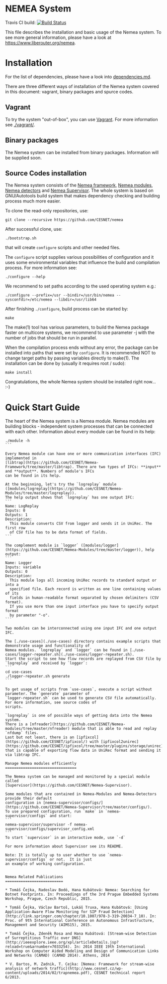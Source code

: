 NEMEA System
============

Travis CI build: [![Build Status](https://travis-ci.org/CESNET/Nemea.svg?branch=master)](https://travis-ci.org/CESNET/Nemea)

This file describes the installation and basic usage of the Nemea system.
To see more general information, please have a look at
https://www.liberouter.org/nemea.

Installation
============

For the list of dependencies, please have a look into [dependencies.md](./dependencies.md).

There are three different ways of installation of the Nemea system covered
in this document: vagrant, binary packages and spurce codes.

Vagrant
-------

To try the system "out-of-box", you can use [Vagrant](https://www.vagrantup.com/).
For more information see [./vagrant/](./vagrant/).

Binary packages
---------------

The Nemea system can be installed from binary packages. Information will
be supplied soon.

Source Codes installation
-------------------------

The Nemea system consists of the [Nemea framework](https://github.com/CESNET/Nemea-Framework), [Nemea modules](https://github.com/CESNET/Nemea-Modules), [Nemea detectors](https://github.com/CESNET/Nemea-Detectors) and [Nemea Supervisor](https://github.com/CESNET/Nemea-Supervisor). The whole system
is based on GNU/Autotools build system that makes dependency checking and
building process much more easier.

To clone the read-only repositories, use:

```
git clone --recursive https://github.com/CESNET/nemea
```

After successful clone, use:
```
./bootstrap.sh
```
that will create `configure` scripts and other needed files.

The `configure` script supplies various possibilities of
configuration and it uses some environmental variables that influence the build
and compilation process. For more information see:
```
./configure --help
```

We recommend to set paths according to the used operating system e.g.:
```
./configure --prefix=/usr --bindir=/usr/bin/nemea --sysconfdir=/etc/nemea --libdir=/usr/lib64
```

After finishing `./configure`, build process can be started by:

```
make
```

The make(1) tool has various parameters, to build the Nemea package faster on
multicore systems, we recommend to use parameter -j with the number of jobs
that should be run in parallel.

When the compilation process ends without any error, the package can be installed
into paths that were set by `configure`. It is recommended NOT to change
target paths by passing variables directly to make(1).
The installation can be done by (usually it requires root / sudo):

```
make install
```

Congratulations, the whole Nemea system should be installed right now... :-)

Quick Start Guide
=================

The heart of the Nemea system is a Nemea module. Nemea modules are building blocks - independent system processes
that can be connected with each other. Information about every module can be found in its help:
````
./module -h
```

Every Nemea module can have one or more communication interfaces (IFC) implemented in
[libtrap](https://github.com/CESNET/Nemea-Framework/tree/master/libtrap). There are two types of IFCs: **input** and **output**. Numbers of module's IFCs
can be found in its help.

At the beginning, let's try the `logreplay` module ([modules/logreplay](https://github.com/CESNET/Nemea-Modules/tree/master/logreplay)).
The help output shows that `logreplay` has one output IFC:
```
Name: LogReplay
Inputs: 0
Outputs: 1
Description:
  This module converts CSV from logger and sends it in UniRec. The first row
  of CSV file has to be data format of fields.
```

The complement module is `logger` ([modules/logger](https://github.com/CESNET/Nemea-Modules/tree/master/logger)), help output:
```
Name: Logger
Inputs: variable
Outputs: 0
Description:
  This module logs all incoming UniRec records to standard output or into a
  specified file. Each record is written as one line containing values of its
  fields in human-readable format separated by chosen delimiters (CSV format).
  If you use more than one input interface you have to specify output format
  by parameter "-o".
```

Two modules can be interconnected using one input IFC and one output IFC.

The [./use-cases](./use-cases) directory contains example scripts that demonstrate usage and functionality of
Nemea modules. `logreplay` and `logger` can be found in [./use-cases/logger-repeater.sh](./use-cases/logger-repeater.sh).
Start the script to see how flow records are replayed from CSV file by `logreplay` and received by `logger`:
```
cd use-cases
./logger-repeater.sh generate
```

To get usage of scripts from `use-cases`, execute a script without parameter. The `generate` parameter of
`logger-repeater.sh` can be used to generate CSV file automatically. For more information, see source codes of
scripts.

`logreplay` is one of possible ways of getting data into the Nemea system.
There is a [nfreader](https://github.com/CESNET/Nemea-modules/tree/master/nfreader) module that is able to read and replay `nfdump` files.
Last but not least, there is an [ipfixcol](https://github.com/CESNET/ipfixcol/) with [ipfixcol2unirec](https://github.com/CESNET/ipfixcol/tree/master/plugins/storage/unirec)
that is capable of exporting flow data in UniRec format and sending it via libtrap IFC.

Manage Nemea modules efficiently
================================

The Nemea system can be managed and monitored by a special module called
[Supervisor](https://github.com/CESNET/Nemea-Supervisor).

Some modules that are contained in Nemea-Modules and Nemea-Detectors provide their default
configuration in [nemea-supervisor/configs/](https://github.com/CESNET/Nemea-Supervisor/tree/master/configs/).
To use prepared configuration, run `make` in `nemea-supervisor/configs` and start:
```
nemea-supervisor/supervisor -f nemea-supervisor/configs/supervisor_config.xml
```
To start `supervisor` in an interactive mode, use `-d`

For more information about Supervisor see its README.

Note: It is totally up to user whether to use `nemea-supervisor/configs` or not.  It is just
an example of working configuration.


Nemea Related Publications
==========================

* Tomáš Čejka, Radoslav Bodó, Hana Kubátová: Nemea: Searching for Botnet Footprints. In: Proceedings of the 3rd Prague Embedded Systems Workshop, Prague, Czech Republic, 2015.

* Tomáš Čejka, Václav Bartoš, Lukáš Truxa, Hana Kubátová: [Using Application-Aware Flow Monitoring for SIP Fraud Detection](http://link.springer.com/chapter/10.1007/978-3-319-20034-7_10). In: Proc. of 9th International Conference on Autonomous Infrastructure, Management and Security (AIMS15), 2015.

* Tomáš Čejka, Zdeněk Rosa and Hana Kubátová: [Stream-wise Detection of Surreptitious Traffic over DNS](http://ieeexplore.ieee.org/xpl/articleDetails.jsp?reload=true&arnumber=7033254). In: 2014 IEEE 19th International Workshop on Computer Aided Modeling and Design of Communication Links and Networks (CAMAD) (CAMAD 2014). Athens, 2014

* V. Bartos, M. Zadnik, T. Cejka: [Nemea: Framework for stream-wise analysis of network traffic](http://www.cesnet.cz/wp-content/uploads/2014/02/trapnemea.pdf), CESNET technical report 6/2013.

